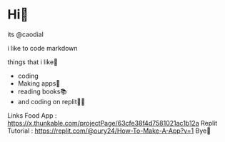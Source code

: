 # Hi🤗
its @caodial

 i like to code markdown

things that i like🤔
* coding
* Making apps📱
* reading books📚
* and coding on replit👨‍💻

Links
Food App : https://x.thunkable.com/projectPage/63cfe38f4d7581021ac1b12a
Replit Tutorial : https://replit.com/@oury24/How-To-Make-A-App?v=1
Bye🤗
